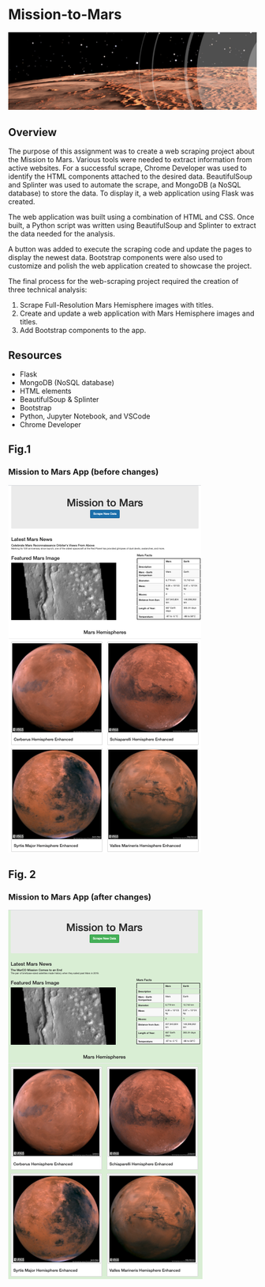 # Mission-to-Mars
![mod10.png](PNGs/mod10.png)


## Overview

The purpose of this assignment was to create a web scraping project about the Mission to Mars. Various tools were needed to extract information from active websites. For a successful scrape, Chrome Developer was used to identify the HTML components attached to the desired data. BeautifulSoup and Splinter was used to automate the scrape, and MongoDB (a NoSQL database) to store the data. To display it, a web application using Flask was created. 

The web application was built using a combination of HTML and CSS. Once built, a Python script was written using BeautifulSoup and Splinter to extract the data needed for the analysis. 

A button was added to execute the scraping code and update the pages to display the newest data. Bootstrap components were also used to customize and polish the web application created to showcase the project.

The final process for the web-scraping project required the creation of three technical analysis:

1. Scrape Full-Resolution Mars Hemisphere images with titles.
2. Create and update a web application with Mars Hemisphere images and titles.
3. Add Bootstrap components to the app.

 
## Resources

- Flask
- MongoDB (NoSQL database)
- HTML elements
- BeautifulSoup & Splinter
- Bootstrap
- Python, Jupyter Notebook, and VSCode
- Chrome Developer


## Fig.1
 
 ### Mission to Mars App (before changes)
![mars_pic.PNG](PNGs/mars_pic.png)

## Fig. 2

### Mission to Mars App (after changes)
![mars_rev.PNG](PNGs/mars_rev.png)

